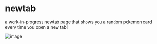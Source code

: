 # newtab
a work-in-progress newtab page that shows you a random pokemon card every time you open a new tab!

![image](https://github.com/catmona/newtab/assets/30540400/8803f00c-ab4d-440f-8d30-b531786e80bb)
